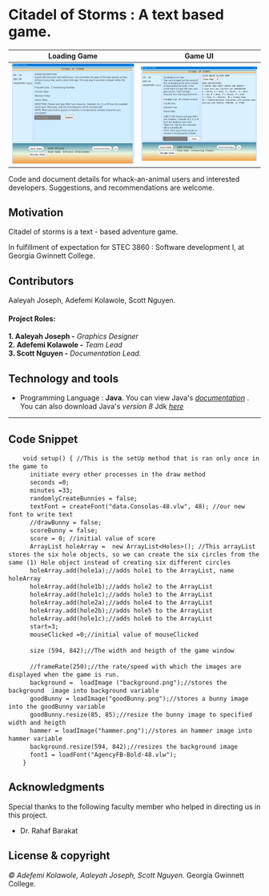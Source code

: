 # Citadel of Storms : A text based game.

|Loading Game | Game UI      |
|:-----------:|:----------:  |
|![DisplayA][]| ![DisplayB][]|


Code and document details for whack-an-animal users and interested developers. Suggestions, 
and recommendations are welcome.

## Motivation
Citadel of storms is a text - based adventure  game.

In fulfillment of expectation for STEC 3860 : Software development I, at Georgia Gwinnett College.

[comment]: #---
## Contributors
 Aaleyah Joseph, Adefemi Kolawole, Scott Nguyen.
 
#### Project Roles:
   **1. Aaleyah Joseph -** _Graphics Designer_   
   **2. Adefemi Kolawole -** _Team Lead_   
   **3. Scott Nguyen -** _Documentation Lead._ 

[comment]: #---

## Technology and tools

 * Programming Language : __Java__. You can view Java's *[documentation][]* . You can also download  Java's _version 8_ Jdk *[here][]*

---

## Code Snippet
		void setup() { //This is the setUp method that is ran only once in the game to  
		  initiate every other processes in the draw method
		  seconds =0; 
		  minutes =33;
		  randomlyCreateBunnies = false; 
		  textFont = createFont("data.Consolas-48.vlw", 48); //our new font to write text 
		  //drawBunny = false;
		  scoreBunny = false;
		  score = 0; //initial value of score
		  ArrayList holeArray =  new ArrayList<Holes>(); //This arrayList stores the six hole objects, so we can create the six circles from the same (1) Hole object instead of creating six different circles
		  holeArray.add(hole1a);//adds hole1 to the ArrayList, name holeArray
		  holeArray.add(hole1b);//adds hole2 to the ArrayList
		  holeArray.add(hole1c);//adds hole3 to the ArrayList
		  holeArray.add(hole2a);//adds hole4 to the ArrayList
		  holeArray.add(hole2b);//adds hole5 to the ArrayList
		  holeArray.add(hole1c);//adds hole6 to the ArrayList
		  start=3;
		  mouseClicked =0;//initial value of mouseClicked

		  size (594, 842);//The width and heigth of the game window

		  //frameRate(250);//the rate/speed with which the images are displayed when the game is run.
		  background =  loadImage ("background.png");//stores the background  image into background variable
		  goodBunny = loadImage("goodBunny.png");//stores a bunny image into the goodBunny variable
		  goodBunny.resize(85, 85);//resize the bunny image to specified width and heigth
		  hammer = loadImage("hammer.png");//stores an hammer image into hammer variable
		  background.resize(594, 842);//resizes the background image
		  font1 = loadFont("AgencyFB-Bold-48.vlw");
		}


## Acknowledgments
Special thanks to the following faculty member who helped in directing us in this project.
 * Dr. Rahaf Barakat


## License & copyright

*© Adefemi Kolawole, Aaleyah Joseph, Scott Nguyen.* Georgia Gwinnett College.

[comment]: # (the following are footnotes and links)

[processing.js]: https://processing.org/  "Processing Homepage"
[here]: https://www.oracle.com/technetwork/java/javase/downloads/jdk8-downloads-2133151.html  "Java 8 Download"
[documentation]: https://docs.oracle.com/en/java/javase/11/
[displayA]: https://github.com/ElijahKolawole/Team_Avengers_Fall2018/blob/master/src/image/page-one.PNG  "Login Image"
[displayB]: https://github.com/ElijahKolawole/Team_Avengers_Fall2018/blob/master/src/image/page-two.PNG  "Game UI Image"

[displayC]: https://github.com/ElijahKolawole/https://github.com/ElijahKolawole/Team_Avengers_Fall2018/blob/master/src/image/page-three.PNG  "Map and Instruction"











